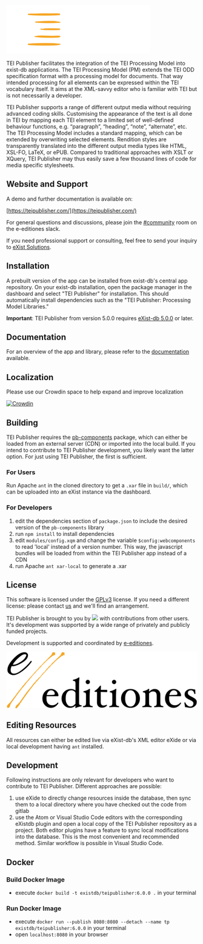
<img src="resources/images/tei-publisher-logo-contrast-color.svg" height="128">

TEI Publisher facilitates the integration of the TEI Processing Model into exist-db applications. The TEI Processing Model (PM) extends the TEI ODD specification format with a processing model for documents. That way intended processing for all elements can be expressed within the TEI vocabulary itself. It aims at the XML-savvy editor who is familiar with TEI but is not necessarily a developer.

TEI Publisher supports a range of different output media without requiring advanced coding skills. Customising the appearance of the text is all done in TEI by mapping each TEI element to a limited set of well-defined behaviour functions, e.g. “paragraph”, “heading”, “note”, “alternate”, etc. The TEI Processing Model includes a standard mapping, which can be extended by overwriting selected elements. Rendition styles are transparently translated into the different output media types like HTML, XSL-FO, LaTeX, or ePUB. Compared to traditional approaches with XSLT or XQuery, TEI Publisher may thus easily save a few thousand lines of code for media specific stylesheets.

## Website and Support

A demo and further documentation is available on:

[https://teipublisher.com/](https://teipublisher.com/)

For general questions and discussions, please join the [#community](https://join.slack.com/t/e-editiones/shared_invite/zt-e19jc03q-OFaVni~_lh6emSHen6pswg) room on the e-editiones slack.

If you need professional support or consulting, feel free to send your inquiry to [eXist Solutions](mailto:mail@existsolutions.com).

## Installation

A prebuilt version of the app can be installed from exist-db's central app repository. On your exist-db installation, open the package manager in the dashboard and select "TEI Publisher" for installation. This should automatically install dependencies such as the "TEI Publisher: Processing Model Libraries."

**Important**: TEI Publisher from version 5.0.0 requires [eXist-db 5.0.0](https://bintray.com/existdb/releases/exist/5.0.0/view/files) or later.

## Documentation

For an overview of the app and library, please refer to the [documentation](http://teipublisher.com/exist/apps/tei-publisher/doc/documentation.xml) available.

## Localization

Please use our Crowdin space to help expand and improve localization

[![Crowdin](https://badges.crowdin.net/tei-publisher/localized.svg)](https://crowdin.com/project/tei-publisher)

## Building

TEI Publisher requires the [pb-components](https://github.com/eeditiones/tei-publisher-components) package, which can either be loaded from an external server (CDN) or imported into the local build. If you intend to contribute to TEI Publisher development, you likely want the latter option. For just using TEI Publisher, the first is sufficient.

### For Users

Run Apache `ant` in the cloned directory to get a `.xar` file in `build/`, which can be uploaded into an eXist instance via the dashboard.

### For Developers

1. edit the dependencies section of `package.json` to include the desired version of the `pb-components` library
1. run `npm install` to install dependencies
2. edit `modules/config.xqm` and change the variable `$config:webcomponents` to read 'local' instead of a version number. This way, the javascript bundles will be loaded from within the TEI Publisher app instead of a CDN
3. run Apache `ant xar-local` to generate a .xar

## License

This software is licensed under the [GPLv3](https://www.gnu.org/licenses/gpl-3.0.en.html) license. If you need a different license: please contact [us](mailto:mail@existsolutions.com) and we'll find an arrangement.

TEI Publisher is brought to you by <a href="http://existsolutions.com"><img src="http://teipublisher.com/img/existsolutions.svg" width="128"/></a> with contributions from other users. It's development was supported by a wide range of privately and publicly funded projects.

Development is supported and coordinated by [e-editiones](https://e-editiones.org).

![e-editiones logo](resources/images/e-editiones-logo-color-for-light-bg-05.svg)

## Editing Resources

All resources can either be edited live via eXist-db's XML editor eXide or via local development having `ant` installed.

## Development

Following instructions are only relevant for developers who want to contribute to TEI Publisher. Different approaches are possible:

1. use eXide to directly change resources inside the database, then sync them to a local directory where you have checked out the code from gitlab
2. use the Atom or Visual Studio Code editors with the corresponding eXistdb plugin and open a local copy of the TEI Publisher repository as a project. Both editor plugins have a feature to sync local modifications into the database. This is the most convenient and recommended method. Similar workflow is possible in Visual Studio Code.

## Docker 

### Build Docker Image
* execute `docker build -t existdb/teipublisher:6.0.0 .` in your terminal

### Run Docker Image
* execute `docker run --publish 8080:8080 --detach --name tp existdb/teipublisher:6.0.0` in your terminal
* open `localhost:8080` in your browser

